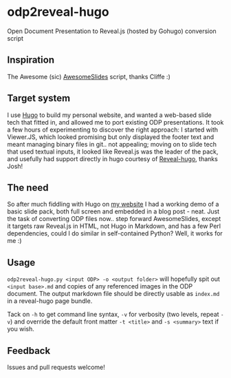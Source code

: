 # odp2reveal-hugo
Open Document Presentation to Reveal.js (hosted by Gohugo) conversion script

## Inspiration
The Awesome (sic) [AwesomeSlides](https://github.com/cliffe/AwesomeSlides) script, thanks Cliffe :)

## Target system
I use [Hugo](https://GoHugo.io) to build my personal website, and wanted a web-based slide tech that
fitted in, and allowed me to port existing ODP presentations. It took a few hours of experimenting
to discover the right approach: I started with Viewer.JS, which looked promising but only displayed
the footer text and meant managing binary files in git.. not appealing; moving on to slide tech that
used textual inputs, it looked like Reveal.js was the leader of the pack, and usefully had support
directly in hugo courtesy of [Reveal-hugo](https://github.com/dzello/reveal-hugo), thanks Josh!

## The need
So after much fiddling with Hugo on [my website](https://github.com/phlash/www.ashbysoft.com) I had
a working demo of a basic slide pack, both full screen and embedded in a blog post - neat. Just the
task of converting ODP files now.. step forward AwesomeSlides, except it targets raw Reveal.js in
HTML, not Hugo in Markdown, and has a few Perl dependencies, could I do similar in self-contained
Python? Well, it works for me :)

## Usage
`odp2reveal-hugo.py <input ODP> -o <output folder>` will hopefully spit out `<input base>.md` and
copies of any referenced images in the ODP document. The output markdown file should be directly
usable as `index.md` in a reveal-hugo page bundle.

Tack on `-h` to get command line syntax, `-v` for verbosity (two levels, repeat `-v`) and override
the default front matter `-t <title>` and `-s <summary>` text if you wish.

## Feedback
Issues and pull requests welcome!
